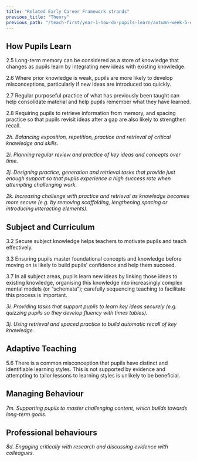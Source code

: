 ```yaml
---
title: "Related Early Career Framework strands"
previous_title: "Theory"
previous_path: "/teach-first/year-1-how-do-pupils-learn/autumn-week-5-ect-theory"
---
```


## How Pupils Learn

2.5 Long-term memory can be considered as a store of knowledge that changes as pupils learn by integrating new ideas with existing knowledge.

2.6 Where prior knowledge is weak, pupils are more likely to develop misconceptions, particularly if new ideas are introduced too quickly.

2.7 Regular purposeful practice of what has previously been taught can help consolidate material and help pupils remember what they have learned.

2.8 Requiring pupils to retrieve information from memory, and spacing practice so that pupils revisit ideas after a gap are also likely to strengthen recall.

_2h. Balancing exposition, repetition, practice and retrieval of critical knowledge and skills._

_2i. Planning regular review and practice of key ideas and concepts over time._

_2j. Designing practice, generation and retrieval tasks that provide just enough support so that pupils experience a high success rate when attempting challenging work._

_2k. Increasing challenge with practice and retrieval as knowledge becomes more secure (e.g. by removing scaffolding, lengthening spacing or introducing interacting elements)._

## Subject and Curriculum

3.2 Secure subject knowledge helps teachers to motivate pupils and teach effectively.

3.3 Ensuring pupils master foundational concepts and knowledge before moving on is likely to build pupils' confidence and help them succeed.

3.7 In all subject areas, pupils learn new ideas by linking those ideas to existing knowledge, organising this knowledge into increasingly complex mental models (or “schemata”); carefully sequencing teaching to facilitate this process is important.

_3i. Providing tasks that support pupils to learn key ideas securely (e.g. quizzing pupils so they develop fluency with times tables)._

_3j. Using retrieval and spaced practice to build automatic recall of key knowledge._

## Adaptive Teaching

5.6 There is a common misconception that pupils have distinct and identifiable learning styles. This is not supported by evidence and attempting to tailor lessons to learning styles is unlikely to be beneficial.

## Managing Behaviour

_7m. Supporting pupils to master challenging content, which builds towards long-term goals._

## Professional behaviours

_8d. Engaging critically with research and discussing evidence with colleagues._
